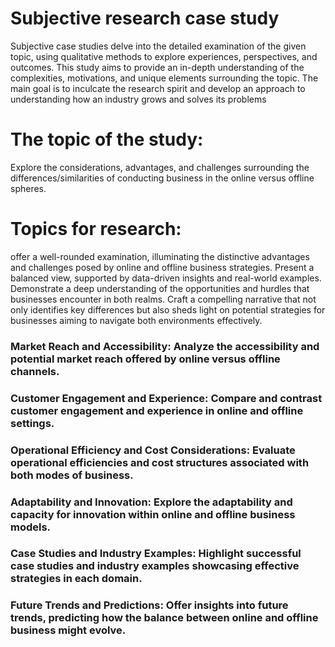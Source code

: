 # Subjective research case study
Subjective case studies delve into the detailed examination of the given topic, using qualitative methods to explore experiences, perspectives, and outcomes. This study aims to provide an in-depth understanding of the complexities, motivations, and unique elements surrounding the topic. The main goal is to inculcate the research spirit and develop an approach to understanding how an industry grows and solves its problems
# The topic of the study:
Explore the considerations, advantages, and challenges surrounding the differences/similarities of conducting business in the online versus offline spheres.
# Topics for research:
offer a well-rounded examination, illuminating the distinctive advantages and challenges posed by online and offline business strategies. Present a balanced view, supported by data-driven insights and real-world examples. Demonstrate a deep understanding of the opportunities and hurdles that businesses encounter in both realms. Craft a compelling narrative that not only identifies key differences but also sheds light on potential strategies for businesses aiming to navigate both environments effectively.

### Market Reach and Accessibility: Analyze the accessibility and potential market reach offered by online versus offline channels.
### Customer Engagement and Experience: Compare and contrast customer engagement and experience in online and offline settings.
### Operational Efficiency and Cost Considerations: Evaluate operational efficiencies and cost structures associated with both modes of business.
### Adaptability and Innovation: Explore the adaptability and capacity for innovation within online and offline business models.
### Case Studies and Industry Examples: Highlight successful case studies and industry examples showcasing effective strategies in each domain.
### Future Trends and Predictions: Offer insights into future trends, predicting how the balance between online and offline business might evolve.
